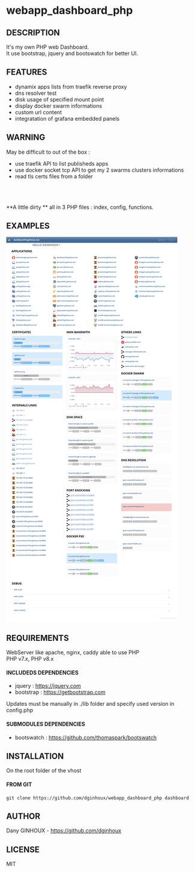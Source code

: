 # webapp_dashboard_php



## DESCRIPTION

It's my own PHP web Dashboard. <br />
It use bootstrap, jquery and bootswatch for better UI.



## FEATURES

* dynamix apps lists from traefik reverse proxy
* dns resolver test
* disk usage of specified mount point
* display docker swarm informations
* custom url content
* integratation of grafana embedded panels


## WARNING

May be difficult to out of the box : <br />
* use traefik API to list publisheds apps
* use docker socket tcp API to get my 2 swarms clusters informations
* read tls certs files from a folder
<br />
<br />
<br />
**A little dirty ** all in 3 PHP files : index, config, functions.


## EXAMPLES

![example.png](example.png)


## REQUIREMENTS

WebServer like apache, nginx, caddy able to use PHP<br />
PHP v7.x, PHP v8.x<br />

#### INCLUDEDS DEPENDENCIES

* jquery : https://jquery.com
* bootstrap : https://getbootstrap.com

Updates must be manually in ./lib folder and specify used version in config.php

#### SUBMODULES DEPENDENCIES

* bootswatch : https://github.com/thomaspark/bootswatch



## INSTALLATION

On the root folder of the vhost

#### FROM GIT

```shell
git clone https://github.com/dginhoux/webapp_dashboard_php dashboard
```





## AUTHOR

Dany GINHOUX - https://github.com/dginhoux



## LICENSE

MIT
